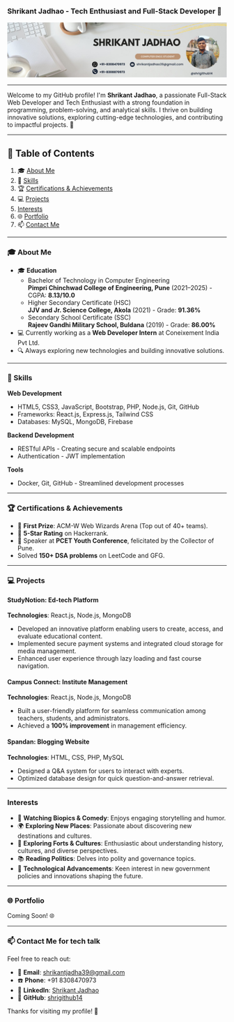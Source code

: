### Shrikant Jadhao - Tech Enthusiast and Full-Stack Developer 👋  

![Profile Banner](https://github.com/shrigithub14/shrigithub14/blob/main/1712091595285.jpg)  

---

Welcome to my GitHub profile!
I'm **Shrikant Jadhao**, a passionate Full-Stack Web Developer and Tech Enthusiast with a strong foundation in programming, problem-solving, and analytical skills. I thrive on building innovative solutions, exploring cutting-edge technologies, and contributing to impactful projects. 🚀

---

## 📑 Table of Contents  
1. 🎓 [About Me](#about-me)  
2. 🚀 [Skills](#skills)  
3. 🏆 [Certifications & Achievements](#certifications--achievements)  
4. 💻 [Projects](#projects)  
5.  [Interests](#interests)  
6. 🌐 [Portfolio](#portfolio)  
7. 📫 [Contact Me](#contact-me)  

---

### 🎓 About Me  
- 🎓 **Education**  
  - Bachelor of Technology in Computer Engineering  
    **Pimpri Chinchwad College of Engineering, Pune** (2021–2025) - CGPA: **8.13/10.0**  
  - Higher Secondary Certificate (HSC)  
    **JJV and Jr. Science College, Akola** (2021) - Grade: **91.36%**  
  - Secondary School Certificate (SSC)  
    **Rajeev Gandhi Military School, Buldana** (2019) - Grade: **86.00%**  
- 💻 Currently working as a **Web Developer Intern** at Coneixement India Pvt Ltd.  
- 🔍 Always exploring new technologies and building innovative solutions.  

---

### 🚀 Skills  

**Web Development**  
- HTML5, CSS3, JavaScript, Bootstrap, PHP, Node.js, Git, GitHub  
- Frameworks: React.js, Express.js, Tailwind CSS  
- Databases: MySQL, MongoDB, Firebase  

**Backend Development**  
- RESTful APIs - Creating secure and scalable endpoints  
- Authentication - JWT implementation  


**Tools**  
- Docker, Git, GitHub - Streamlined development processes  

---

### 🏆 Certifications & Achievements  
- 🥇 **First Prize**: ACM-W Web Wizards Arena (Top out of 40+ teams).  
- 🥈 **5-Star Rating** on Hackerrank.  
- 🥉 Speaker at **PCET Youth Conference**, felicitated by the Collector of Pune.  
- Solved **150+ DSA problems** on LeetCode and GFG.  

---

### 💻 Projects  

#### **StudyNotion: Ed-tech Platform**  
**Technologies**: React.js, Node.js, MongoDB  
- Developed an innovative platform enabling users to create, access, and evaluate educational content.  
- Implemented secure payment systems and integrated cloud storage for media management.  
- Enhanced user experience through lazy loading and fast course navigation.  

#### **Campus Connect: Institute Management**  
**Technologies**: React.js, Node.js, MongoDB  
- Built a user-friendly platform for seamless communication among teachers, students, and administrators.  
- Achieved a **100% improvement** in management efficiency.  

#### **Spandan: Blogging Website**  
**Technologies**: HTML, CSS, PHP, MySQL  
- Designed a Q&A system for users to interact with experts.  
- Optimized database design for quick question-and-answer retrieval.  

---

###  Interests  
- 🎥 **Watching Biopics & Comedy**: Enjoys engaging storytelling and humor.  
- 🌍 **Exploring New Places**: Passionate about discovering new destinations and cultures.
- 🏰 **Exploring Forts & Cultures**: Enthusiastic about understanding history, cultures, and diverse perspectives.
- 📚 **Reading Politics**: Delves into polity and governance topics.  
- 🚀 **Technological Advancements**: Keen interest in new government policies and innovations shaping the future.  

---

### 🌐 Portfolio  
Coming Soon! 🌐  

---

### 📫 Contact Me for tech talk 

Feel free to reach out:  
- 📧 **Email**: shrikantjadha39@gmail.com  
- ☎️ **Phone**: +91 8308470973  
- 💼 **LinkedIn**: [Shrikant Jadhao](https://linkedin.com/in/shrikant-jadhao-akl1553)  
- 🐙 **GitHub**: [shrigithub14](https://github.com/shrigithub14)  

Thanks for visiting my profile! 🚀  
